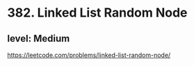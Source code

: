 # 382. Linked List Random Node
## level: Medium

https://leetcode.com/problems/linked-list-random-node/
